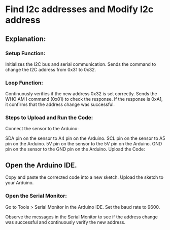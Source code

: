 # Find I2c addresses and Modify I2c address

## Explanation:
### Setup Function:

Initializes the I2C bus and serial communication.
Sends the command to change the I2C address from 0x31 to 0x32.

### Loop Function:

Continuously verifies if the new address 0x32 is set correctly.
Sends the WHO AM I command (0x01) to check the response.
If the response is 0xA1, it confirms that the address change was successful.

### Steps to Upload and Run the Code:
Connect the sensor to the Arduino:

SDA pin on the sensor to A4 pin on the Arduino.
SCL pin on the sensor to A5 pin on the Arduino.
5V pin on the sensor to the 5V pin on the Arduino.
GND pin on the sensor to the GND pin on the Arduino.
Upload the Code:

## Open the Arduino IDE.

Copy and paste the corrected code into a new sketch.
Upload the sketch to your Arduino.

### Open the Serial Monitor:

Go to Tools > Serial Monitor in the Arduino IDE.
Set the baud rate to 9600.

Observe the messages in the Serial Monitor to see if the address change was successful and continuously verify the new address.
